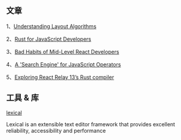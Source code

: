 ## 文章

1、[Understanding Layout Algorithms](https://www.joshwcomeau.com/css/understanding-layout-algorithms/)

2、[Rust for JavaScript Developers](https://rustforjs.dev/)

3、[Bad Habits of Mid-Level React Developers](https://dev.to/srmagura/bad-habits-of-mid-level-react-developers-b41)

4、[A 'Search Engine' for JavaScript Operators](https://www.joshwcomeau.com/operator-lookup/)

5、[Exploring React Relay 13’s Rust compiler](https://blog.logrocket.com/exploring-react-relay-13-rust-compiler/)

## 工具 & 库

[lexical](https://github.com/facebook/lexical)

Lexical is an extensible text editor framework that provides excellent reliability, accessibility and performance